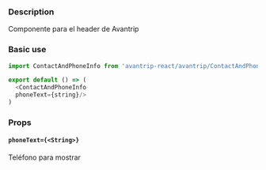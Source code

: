 ### Description
Componente para el header de Avantrip

### Basic use

```javascript
import ContactAndPhoneInfo from 'avantrip-react/avantrip/ContactAndPhoneInfo';

export default () => (
  <ContactAndPhoneInfo
  phoneText={string}/>
)
```


### Props

#### `phoneText={<String>}`
Teléfono para mostrar

